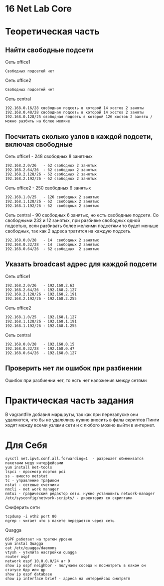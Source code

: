 # 16 Net Lab  Core #

# Теоретическая часть
## Найти свободные подсети
Сеть office1

    Свободных подсетей нет

Сеть office2

    Свободных подсетей нет

Сеть central

    192.168.0.16/28 свободная подсеть в которой 14 хостов 2 заняты
    192.168.0.48/28 свободная подсеть в которой 14 хостов 2 заняты
    192.168.0.128/25 свободная подсеть в которой 126 хостов 2 заняты / можно разбить на более мелкие


## Посчитать сколько узлов в каждой подсети, включая свободные
Сеть office1 - 248 свободных 8 занятных 

    192.168.2.0/26   - 62 свободных 2 занятых
    192.168.2.64/26  - 62 свободных 2 занятых
    192.168.2.128/26 - 62 свободных 2 занятых
    192.168.2.192/26 - 62 свободных 2 занятых

Сеть office2 - 250 свободных 6 занятых

    192.168.1.0/25   - 126 свободных 2 занятых
    192.168.1.128/26 - 62  свободных 2 занятых
    192.168.1.192/26 - 62  свободных 2 занятых

Сеть central - 90 свободных 6 занятых, но есть свободные подсети. Со свободными 232 и 12 занятых, при разбивке свободных одной подсетью, если разбивать более мелкими подсетями то будет меньше свободных, так как 2 адреса тратится на каждую подсеть.

    192.168.0.0/28   - 14  свободных 2 занятых
    192.168.0.32/28  - 14  свободных 2 занятых
    192.168.0.64/26  - 62 свободных  2 занятых

## Указать broadcast адрес для каждой подсети
Сеть office1

    192.168.2.0/26   - 192.168.2.63
    192.168.2.64/26  - 192.168.2.127
    192.168.2.128/26 - 192.168.2.191
    192.168.2.192/26 - 192.168.2.255

Сеть office2

    192.168.1.0/25   - 192.168.1.127
    192.168.1.128/26 - 192.168.1.191
    192.168.1.192/26 - 192.168.1.255

Сеть central

    192.168.0.0/28   - 192.168.0.15
    192.168.0.32/28  - 192.168.0.47
    192.168.0.64/26  - 192.168.0.127

## Проверить нет ли ошибок при разбиении
Ошибок при разбиении нет, то есть нет наложения между сетями

# Практическая часть задания

В vagrantfile добавил маршруты, так как при перезапуске они удаляются, что бы не удалялись нужно вносить в фалы скриптов
Пинги ходят между всеми узлами сети и с любого можно выйти в интернет.


# Для Себя
    sysctl net.ipv4.conf.all.forwarding=1  - разрешает обмениватся пакетами меду интерфейсами
    yum install net-tools 
    lspci - просмотр портов pci
    ss - вместо netstat
    tc - управление трафиком
    nstat - сетевые счетчики
    nmcli - net work manager
    nmtui - графический редактор сети. нужно установить network-manager
    /etc/sysconfig/network-scripts/ - директория со скриптами

Сниферить сети

    tcpdump -i eth2 port 80 
    ngrep - читает что в пакете передается через сеть

Quagga 
    
    OSPF работает на третем уровне
    yum instal Quagga
    cat /etc/quagga/daemons 
    vtysh - утилита настройки quagga
    router ospf 
    network ospf 10.0.0.0/24 ar 0
    show ip ospf neighbor - получаем соседа и посмотреть в каком он статусе бдр или др
    show ip ospf database 
    show ip interface brief - адреса на интерфейсах смотрятm

